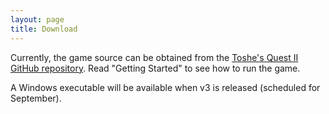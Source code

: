 ```yaml
---
layout: page
title: Download
---
```


<p>
  Currently, the game source can be obtained from the <a href="https://github.com/1bengardner/toshes-quest-ii#getting-started">Toshe's Quest II GitHub repository</a>. Read "Getting Started" to see how to run the game.
</p>

<p>
  A Windows executable will be available when v3 is released (scheduled for September).
</p>
